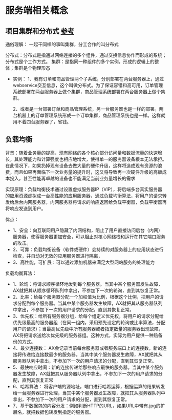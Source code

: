 # 服务端相关概念

## 项目集群和分布式  [参考](https://www.zhihu.com/question/20004877)

通俗理解： 一起干同样的事叫集群，分工合作的叫分布式

分布式：分布式是指通过网络连接的多个组件，通过交换信息协作而形成的系统；分布式是个工作方式。
集群：是指同一种组件的多个实例，形成的逻辑上的整体；集群是个物理形态


+ 实例：
  1、我有订单和商品管理两个子系统，分别部署在两台服务器上，通过webservice交互信息，这个叫做分布式。为了保证容错和高可用，订单管理系统部署在两台服务器上做个集群，商品管理系统部署在两台服务器上做个集群。 

  2、或者是一台部署订单和商品管理系统，另一台服务器也是一样的部署。两台机器上的订单管理系统形成一个订单集群，商品管理系统也是一样。这样就用不着四台服务器了，省钱。


## 负载均衡

  背景：随着业务量的提高，现有网络的各个核心部分访问量和数据流量的快速增长，其处理能力和计算强度也相应地增大，使得单一的服务器设备根本无法承担。在此情况下，如果扔掉现有设备去做大量的硬件升级，这样将造成现有资源的浪费，而且如果再面临下一次业务量的提升时，这又将导致再一次硬件升级的高额成本投入，甚至性能再卓越的设备也不能满足当前业务量增长的需求

  实现原理：负载均衡技术通过设置虚拟服务器IP（VIP），将后端多台真实服务器的应用资源虚拟成一台高性能的应用服务器，通过负载均衡算法，将用户的请求转发给后台内网服务器，内网服务器将请求的响应返回给负载平衡器，负载平衡器再将响应发送到用户。

优点：
+ 1、安全：向互联网用户隐藏了内网结构，阻止了用户直接访问后台（内网）服务器，使得服务器更加安全，可以阻止对核心网络栈和运行在其它端口服务的攻击。
+ 2、可靠：负载均衡设备（软件或硬件）会持续的对服务器上的应用状态进行检查，并自动对无效的应用服务器进行隔离，
+ 3、高性能，可扩展：可以通过添加机器来满足大型网站服务的处理能力

负载均衡算法：

- 1、轮询：将请求顺序循环地发到每个服务器。当其中某个服务器发生故障，AX就把其从顺序循环队列中拿出，不参加下一次的轮询，直到其恢复正常。
- 2、比率：给每个服务器分配一个加权值为比例，根椐这个比例，把用户的请求分配到每个服务器。当其中某个服务器发生故障，AX就把其从服务器队列中拿出，不参加下一次的用户请求的分配，直到其恢复正常。
- 3、优先权：给所有服务器分组，给每个组定义优先权，将用户的请求分配给优先级最高的服务器组（在同一组内，采用预先设定的轮询或比率算法，分配用户的请求）；当最高优先级中所有服务器或者指定数量的服务器出现故障，AX将把请求送给次优先级的服务器组。这种方式，实际为用户提供一种热备份的方式。
- 4、最少连接数： AX会记录当前每台服务器或者服务端口上的连接数，新的连接将传递给连接数最少的服务器。当其中某个服务器发生故障，AX就把其从服务器队列中拿出，不参加下一次的用户请求的分配，直到其恢复正常。
- 5、最快响应时间：新的连接传递给那些响应最快的服务器。当其中某个服务器发生故障，AX就把其从服务器队列中拿出，不参加下一次的用户请求的分配，直到其恢复正常
- 6、哈希算法： 将客户端的源地址，端口进行哈希运算，根据运算的结果转发给一台服务器进行处理，当其中某个服务器发生故障，就把其从服务器队列中拿出，不参加下一次的用户请求的分配，直到其恢复正常。
- 7、基于数据包的内容分发：例如判断HTTP的URL，如果URL中带有.jpg的扩展名，就把数据包转发到指定的服务器。
